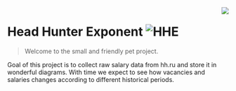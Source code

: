 <img src="https://i.ibb.co/T2hG9rL/project-logo.png" align="right" />


# Head Hunter Exponent ![HHE](https://cdn.rawgit.com/sindresorhus/awesome/d7305f38d29fed78fa85652e3a63e154dd8e8829/media/badge.svg)
> Welcome to the small and friendly pet project.  

Goal of this project is to collect raw salary data from hh.ru and store it in wonderful diagrams. With time we expect to see
how vacancies and salaries changes according to different historical periods.  
